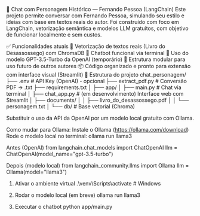 🧠 Chat com Personagem Histórico — Fernando Pessoa (LangChain)
Este projeto permite conversar com Fernando Pessoa, simulando seu estilo e ideias com base em textos reais do autor. Foi construído com foco em LangChain, vetorização semântica e modelos LLM gratuitos, com objetivo de funcionar localmente e sem custos.

✅ Funcionalidades atuais
🔎 Vetorização de textos reais (Livro do Desassossego) com ChromaDB
💬 Chatbot funcional via terminal
🧠 Uso do modelo GPT-3.5-Turbo da OpenAI (temporário)
🧱 Estrutura modular para uso futuro de outros autores
📦 Código organizado e pronto para extensão com interface visual (Streamlit)
📁 Estrutura do projeto
chat_personagem/ ├── .env # API Key (OpenAI) - opcional ├── extract_pdf.py # Conversão PDF → .txt ├── requirements.txt │ ├── app/ │ ├── main.py # Chat via terminal │ ├── chat_app.py # (em desenvolvimento) Interface web com Streamlit │ ├── documents/ │ │ ├── livro_do_desassossego.pdf │ │ └── personagem.txt │ └── db/ # Base vetorial (Chroma)

Substituir o uso da API da OpenAI por um modelo local gratuito com Ollama.

Como mudar para Ollama:
Instale o Ollama (https://ollama.com/download)
Rode o modelo local no terminal:
ollama run llama3

Antes (OpenAI)
from langchain.chat_models import ChatOpenAI llm = ChatOpenAI(model_name="gpt-3.5-turbo")

Depois (modelo local)
from langchain_community.llms import Ollama llm = Ollama(model="llama3")

1. Ativar o ambiente virtual
.\venv\Scripts\activate # Windows

2. Rodar o modelo local (em breve)
ollama run llama3

3. Executar o chatbot
python app/main.py